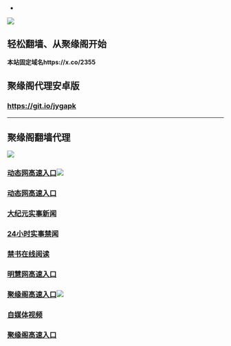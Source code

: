 * 
![](https://raw.githubusercontent.com/hao369/a/master/j.jpg)



## 轻松翻墙、从聚缘阁开始

**本站固定域名https://x.co/2355**



##  聚缘阁代理安卓版

### https://git.io/jygapk


***



## 聚缘阁翻墙代理 

![](https://raw.githubusercontent.com/hao369/a/master/wx2.jpg)


### [动态网高速入口](https://5bwd9aufag.execute-api.ap-northeast-2.amazonaws.com/126)![](https://raw.githubusercontent.com/hao369/a/master/jygdl.gif)

### [动态网高速入口](https://2y0i5dnxl2.execute-api.us-east-1.amazonaws.com/d3)

### [大纪元实事新闻](https://git.io/fjmgE)

### [24小时实事禁闻](https://git.io/fj3Go)

### [禁书在线阅读](https://git.io/fjJ5Z)


### [明慧网高速入口](https://jzvagsk4rl.execute-api.ap-northeast-2.amazonaws.com/dtt)

### [聚缘阁高速入口](https://q2byaz4icl.execute-api.ap-northeast-2.amazonaws.com/j1)![](https://raw.githubusercontent.com/hao369/a/master/jyg.gif)

### [自媒体视频](https://buudtuvzhl.execute-api.ap-northeast-1.amazonaws.com/bcx)

### [聚缘阁高速入口](https://4mixjyclr7.execute-api.ap-northeast-2.amazonaws.com/j)


